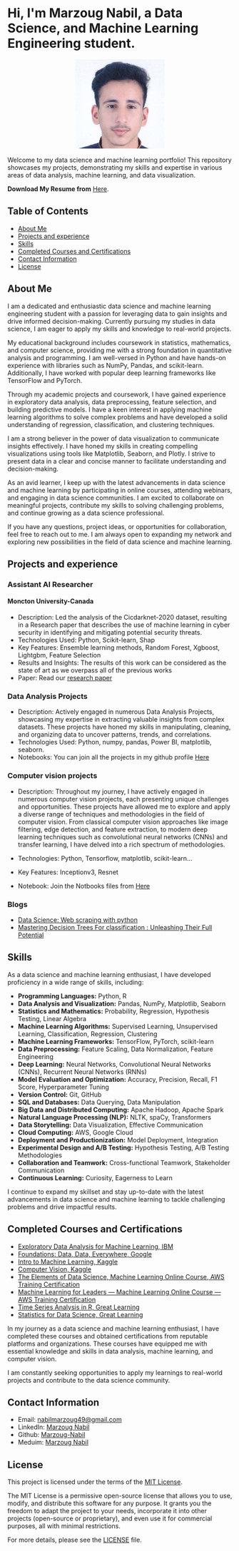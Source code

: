 <p align="center">
  <h1>Hi, I'm Marzoug Nabil, a Data Science, and Machine Learning Engineering student.</h1>
</p>
<p align="center">
<img src="my_pic.png" alt="Your Image" width="200" height="200">
</p>
Welcome to my data science and machine learning portfolio! This repository showcases my projects, demonstrating my skills and expertise in various areas of data analysis, machine learning, and data visualization.

**Download My Resume from** [Here](My_resume.pdf).


## Table of Contents

- [About Me](#about-me)
- [Projects and experience](#projects-and-experience)
- [Skills](#skills)
- [Completed Courses and Certifications](#completed-courses-and-certifications)
- [Contact Information](#contact-information)
- [License](#license)

## About Me

I am a dedicated and enthusiastic data science and machine learning engineering student with a passion for leveraging data to gain insights and drive informed decision-making. Currently pursuing my studies in data science, I am eager to apply my skills and knowledge to real-world projects.

My educational background includes coursework in statistics, mathematics, and computer science, providing me with a strong foundation in quantitative analysis and programming. I am well-versed in Python and have hands-on experience with libraries such as NumPy, Pandas, and scikit-learn. Additionally, I have worked with popular deep learning frameworks like TensorFlow and PyTorch.

Through my academic projects and coursework, I have gained experience in exploratory data analysis, data preprocessing, feature selection, and building predictive models. I have a keen interest in applying machine learning algorithms to solve complex problems and have developed a solid understanding of regression, classification, and clustering techniques.

I am a strong believer in the power of data visualization to communicate insights effectively. I have honed my skills in creating compelling visualizations using tools like Matplotlib, Seaborn, and Plotly. I strive to present data in a clear and concise manner to facilitate understanding and decision-making.

As an avid learner, I keep up with the latest advancements in data science and machine learning by participating in online courses, attending webinars, and engaging in data science communities. I am excited to collaborate on meaningful projects, contribute my skills to solving challenging problems, and continue growing as a data science professional.

If you have any questions, project ideas, or opportunities for collaboration, feel free to reach out to me. I am always open to expanding my network and exploring new possibilities in the field of data science and machine learning.

## Projects and experience

### Assistant AI Researcher
#### Moncton University-Canada

- Description: Led the analysis of the Cicdarknet-2020 dataset, resulting in a Research paper that describes the use of machine
learning in cyber security in identifying and mitigating potential security threats.
- Technologies Used: Python, Scikit-learn, Shap
- Key Features: Ensemble learning methods, Random Forest, Xgboost, Lightgbm, Feature Selection
- Results and Insights: The results of this work can be considered as the state of art as we overpass all of the previous works
- Paper: Read our [research paper](research_paper.pdf)

### Data Analysis Projects

- Description: Actively engaged in numerous Data Analysis Projects, showcasing my expertise in
extracting valuable insights from complex datasets. These projects have honed my skills in manipulating, cleaning,
and organizing data to uncover patterns, trends, and correlations.
- Technologies Used: Python, numpy, pandas, Power BI, matplotlib, seaborn.
- Notebooks: You can join all the projects in my github profile [Here](https://github.com/Marzoug-Nabil?tab=repositories)

### Computer vision projects

- Description: Throughout my journey, I have actively engaged in numerous computer vision projects, each presenting unique challenges and opportunities. These projects have allowed me to explore and apply a diverse range of techniques and methodologies in the field of computer vision. From classical computer vision approaches like image filtering, edge detection, and feature extraction, to modern deep learning techniques such as convolutional neural networks (CNNs) and transfer learning, I have delved into a rich spectrum of methodologies.


- Technologies: Python, Tensorflow, matplotlib, scikit-learn...
- Key Features: Inceptionv3, Resnet
- Notebook: Join the Notbooks files from [Here](https://github.com/Marzoug-Nabil?tab=repositories)

### Blogs 
- [Data Science: Web scraping with python](https://medium.com/@nabilmarzoug49/data-science-web-scraping-with-python-b4b1d7655242)
- [Mastering Decision Trees For classification : Unleashing Their Full Potential](https://medium.com/@nabilmarzoug49/mastering-decision-trees-for-classification-unleashing-their-full-potential-13c018cbbfb5)


## Skills


As a data science and machine learning enthusiast, I have developed proficiency in a wide range of skills, including:

- **Programming Languages:** Python, R
- **Data Analysis and Visualization:** Pandas, NumPy, Matplotlib, Seaborn
- **Statistics and Mathematics:** Probability, Regression, Hypothesis Testing, Linear Algebra
- **Machine Learning Algorithms:** Supervised Learning, Unsupervised Learning, Classification, Regression, Clustering
- **Machine Learning Frameworks:** TensorFlow, PyTorch, scikit-learn
- **Data Preprocessing:** Feature Scaling, Data Normalization, Feature Engineering
- **Deep Learning:** Neural Networks, Convolutional Neural Networks (CNNs), Recurrent Neural Networks (RNNs)
- **Model Evaluation and Optimization:** Accuracy, Precision, Recall, F1 Score, Hyperparameter Tuning
- **Version Control:** Git, GitHub
- **SQL and Databases:** Data Querying, Data Manipulation
- **Big Data and Distributed Computing:** Apache Hadoop, Apache Spark
- **Natural Language Processing (NLP):** NLTK, spaCy, Transformers
- **Data Storytelling:** Data Visualization, Effective Communication
- **Cloud Computing:** AWS, Google Cloud
- **Deployment and Productionization:** Model Deployment, Integration
- **Experimental Design and A/B Testing:** Hypothesis Testing, A/B Testing Methodologies
- **Collaboration and Teamwork:** Cross-functional Teamwork, Stakeholder Communication
- **Continuous Learning:** Curiosity, Eagerness to Learn

I continue to expand my skillset and stay up-to-date with the latest advancements in data science and machine learning to tackle challenging problems and drive impactful results.

## Completed Courses and Certifications

- [Exploratory Data Analysis for Machine Learning, IBM](https://www.coursera.org/account/accomplishments/verify/34LJCZUPVA6N)
- [Foundations: Data, Data, Everywhere, Google](https://www.coursera.org/account/accomplishments/verify/6LEDVANJDJVD)
- [Intro to Machine Learning, Kaggle](https://www.kaggle.com/learn/intro-to-machine-learning)
- [Computer Vision, Kaggle](https://www.kaggle.com/learn/certification/marzougnabil/computer-vision)
- [The Elements of Data Science, Machine Learning Online Course, AWS Training Certification](https://www.amazon.com/courses/certificates/dd9d0fd6-271d-4dc2-b01c-b23031c67630)
- [Machine Learning for Leaders — Machine Learning Online Course — AWS Training Certification](https://www.amazon.com/courses/certificates/928203ac-5bbf-4ae5-a864-6b121d324263)
- [ Time Series Analysis in R, Great Learning](https://olympus.mygreatlearning.com/courses/12392/certificate)
- [Statistics for Data Science, Great Learning](https://olympus.mygreatlearning.com/courses/80409/certificate)

In my journey as a data science and machine learning enthusiast, I have completed these courses and obtained certifications from reputable platforms and organizations. These courses have equipped me with essential knowledge and skills in data analysis, machine learning, and computer vision.

I am constantly seeking opportunities to apply my learnings to real-world projects and contribute to the data science community.

## Contact Information

- Email: nabilmarzoug49@gmail.com
- LinkedIn: [Marzoug Nabil](https://www.linkedin.com/in/marzoug-nabil-427103229/)
- Github: [Marzoug-Nabil](https://github.com/Marzoug-Nabil)
- Meduim: [Marzoug Nabil](https://medium.com/@nabilmarzoug49)


## License

This project is licensed under the terms of the [MIT License](LICENSE).

The MIT License is a permissive open-source license that allows you to use, modify, and distribute this software for any purpose. It grants you the freedom to adapt the project to your needs, incorporate it into other projects (open-source or proprietary), and even use it for commercial purposes, all with minimal restrictions.

For more details, please see the [LICENSE](LICENSE) file.

